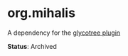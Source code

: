 # org.mihalis
A dependency for the [glycotree plugin](https://github.com/GritsToolbox/org.grits.toolbox.view.glycantree)

**Status**: Archived
